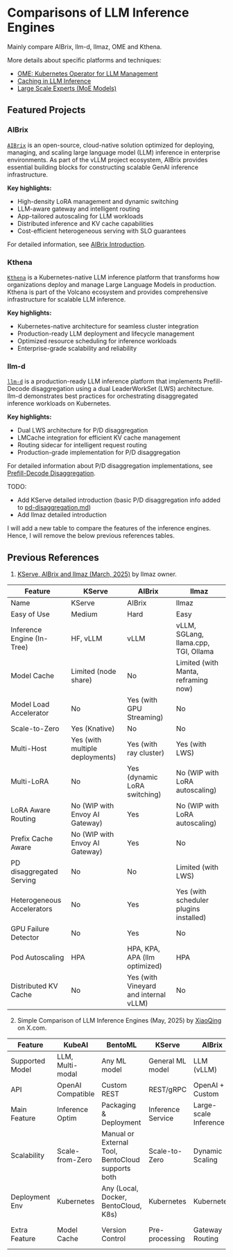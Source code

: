 # Comparisons of LLM Inference Engines

Mainly compare AIBrix, llm-d, llmaz, OME and Kthena.

More details about specific platforms and techniques:

- [OME: Kubernetes Operator for LLM Management](./ome.md)
- [Caching in LLM Inference](./caching.md)
- [Large Scale Experts (MoE Models)](./large-scale-experts.md)

## Featured Projects

### AIBrix

[`AIBrix`](https://github.com/vllm-project/aibrix) is an open-source,
cloud-native solution optimized for deploying, managing, and scaling
large language model (LLM) inference in enterprise environments. As part
of the vLLM project ecosystem, AIBrix provides essential building blocks
for constructing scalable GenAI inference infrastructure.

**Key highlights:**

- High-density LoRA management and dynamic switching
- LLM-aware gateway and intelligent routing
- App-tailored autoscaling for LLM workloads
- Distributed inference and KV cache capabilities
- Cost-efficient heterogeneous serving with SLO guarantees

For detailed information, see [AIBrix Introduction](./aibrix.md).

### Kthena

[`Kthena`](https://github.com/volcano-sh/kthena) is a Kubernetes-native LLM
inference platform that transforms how organizations deploy and manage Large
Language Models in production. Kthena is part of the Volcano ecosystem and
provides comprehensive infrastructure for scalable LLM inference.

**Key highlights:**

- Kubernetes-native architecture for seamless cluster integration
- Production-ready LLM deployment and lifecycle management
- Optimized resource scheduling for inference workloads
- Enterprise-grade scalability and reliability

### llm-d

[`llm-d`](https://github.com/llm-d/llm-d) is a production-ready LLM inference
platform that implements Prefill-Decode disaggregation using a dual
LeaderWorkSet (LWS) architecture. llm-d demonstrates best practices for
orchestrating disaggregated inference workloads on Kubernetes.

**Key highlights:**

- Dual LWS architecture for P/D disaggregation
- LMCache integration for efficient KV cache management
- Routing sidecar for intelligent request routing
- Production-grade implementation for P/D disaggregation

For detailed information about P/D disaggregation implementations, see
[Prefill-Decode Disaggregation](./pd-disaggregation.md).

TODO:

- Add KServe detailed introduction (basic P/D disaggregation info added to
  [pd-disaggregation.md](./pd-disaggregation.md))
- Add llmaz detailed introduction

I will add a new table to compare the features of the inference engines.
Hence, I will remove the below previous references tables.

## Previous References

1. [KServe, AIBrix and llmaz (March, 2025)](https://docs.google.com/presentation/d/1jzfi6iWnAg3Cz0PGEJhZrvRls4dcGBENiY529huoyys/edit?usp=sharing) by llmaz owner.

| Feature                        | KServe                                   | AIBrix                                               | llmaz                                         |
|-------------------------------|------------------------------------------|------------------------------------------------------|-----------------------------------------------|
| Name                          | KServe                                   | AIBrix                                               | llmaz                                         |
| Easy of Use                   | Medium                                   | Hard                                                 | Easy                                          |
| Inference Engine (In-Tree)    | HF, vLLM                                 | vLLM                                                 | vLLM, SGLang, llama.cpp, TGI, Ollama          |
| Model Cache                   | Limited (node share)                     | No                                                   | Limited (with Manta, reframing now)          |
| Model Load Accelerator        | No                                       | Yes (with GPU Streaming)                             | No                                            |
| Scale-to-Zero                 | Yes (Knative)                            | No                                                   | No                                            |
| Multi-Host                    | Yes (with multiple deployments)          | Yes (with ray cluster)                               | Yes (with LWS)                                |
| Multi-LoRA                    | No                                       | Yes (dynamic LoRA switching)                         | No (WIP with LoRA autoscaling)               |
| LoRA Aware Routing            | No (WIP with Envoy AI Gateway)           | Yes                                                  | No (WIP with LoRA autoscaling)               |
| Prefix Cache Aware            | No (WIP with Envoy AI Gateway)           | Yes                                                  | No                                            |
| PD disaggregated Serving      | No                                       | No                                                   | Limited (with LWS)                            |
| Heterogeneous Accelerators    | No                                       | Yes                                                  | Yes (with scheduler plugins installed)        |
| GPU Failure Detector          | No                                       | Yes                                                  | No                                            |
| Pod Autoscaling               | HPA                                      | HPA, KPA, APA (llm optimized)                        | HPA                                           |
| Distributed KV Cache          | No                                       | Yes (with Vineyard and internal vLLM)                | No                                            |

2. Simple Comparison of LLM Inference Engines (May, 2025) by [XiaoQing](https://x.com/xiaoqing224486/status/1896148173183410281) on X.com.

| Feature         | KubeAI             | BentoML                          | KServe            | AIBrix              | Llama Stack           | Ilmaz              | KubeRay                  | MLflow                  | SkyPilot                   | Kaito                  |
|----------------|--------------------|----------------------------------|-------------------|----------------------|------------------------|---------------------|---------------------------|--------------------------|----------------------------|------------------------|
| Supported Model| LLM, Multi-modal   | Any ML model                     | General ML model  | LLM (vLLM)           | LLaMA and other LLMs   | LLM                 | Any Ray model             | Any ML model             | Any AI/ML task             | Open-source LLM        |
| API            | OpenAI Compatible  | Custom REST                      | REST/gRPC         | OpenAI + Custom      | OpenAI + Standard      | OpenAI Compatible   | REST + Ray API            | REST                     | No direct API              | OpenAI Compatible      |
| Main Feature   | Inference Optim    | Packaging & Deployment           | Inference Service | Large-scale Inference| App Development        | Prod Inference      | Distributed Task Mgmt     | Experiment Mgmt & Deploy| Cloud Task Scheduling      | Inference + GPU Mgmt   |
| Scalability    | Scale-from-Zero    | Manual or External Tool, BentoCloud supports both | Scale-to-Zero     | Dynamic Scaling       | Reliable Backend       | HPA + Smart Scaling | Ray + K8s Scaling         | Medium                    | Cross-cloud Distributed    | Auto GPU Scaling       |
| Deployment Env | Kubernetes         | Any (Local, Docker, BentoCloud, K8s) | Kubernetes    | Kubernetes           | Local/Container/Cloud  | Kubernetes          | Kubernetes                | Any                      | Multi-cloud/Local/K8s      | Kubernetes (AKS)       |
| Extra Feature  | Model Cache        | Version Control                  | Pre-processing    | Gateway Routing      | Memory, Tools          | Multi-backend Support| RayJob                    | Experiment Tracking       | Cost Optimization          | Auto Node Placement    |
